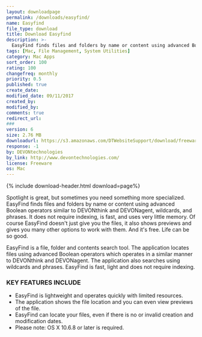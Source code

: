 ```yaml
---
layout: downloadpage
permalink: /downloads/easyfind/
name: Easyfind
file_type: download
title: Download Easyfind
description: >-
  EasyFind finds files and folders by name or content using advanced Boolean operators similar to DEVONthink and DEVONagent, wildcards, and phrases. It does not require indexing, is fast, and uses very little memory. Of course EasyFind doesn't just give you the files, it also shows previews and gives you many other options to work with them. And it's free. Life can be so good.
tags: [Mac, File Management, System Utilities]
category: Mac Apps
sort_order: 100
rating: 100
changefreq: monthly
priority: 0.5
published: true
create_date:
modified_date: 09/11/2017
created_by:
modified_by:
comments: true
redirect_url:
###
version: 6
size: 2.76 MB
downloadurl: https://s3.amazonaws.com/DTWebsiteSupport/download/freeware/easyfind/4.9.3/EasyFind.app.zip
response: -1
by: DEVONtechnologies
by_link: http://www.devontechnologies.com/
license: Freeware
os: Mac
---
```


{% include download-header.html download=page%}


Spotlight is great, but sometimes you need something more specialized. EasyFind finds files and folders by name or content using advanced Boolean operators similar to DEVONthink and DEVONagent, wildcards, and phrases. It does not require indexing, is fast, and uses very little memory. Of course EasyFind doesn't just give you the files, it also shows previews and gives you many other options to work with them. And it's free. Life can be so good.

EasyFind is a file, folder and contents search tool. The application locates files using advanced Boolean operators which operates in a similar manner to DEVONthink and DEVONagent. The application also searches using wildcards and phrases. EasyFind is fast, light and does not require indexing.

### KEY FEATURES INCLUDE

- EasyFind is lightweight and operates quickly with limited resources.
- The application shows the file location and you can even view previews of the file.
- EasyFind can locate your files, even if there is no or invalid creation and modification dates.
- Please note: OS X 10.6.8 or later is required.
